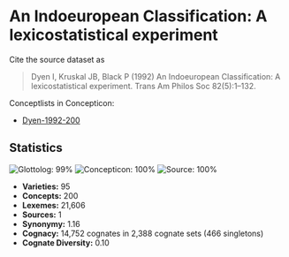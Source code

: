 # An Indoeuropean Classification: A lexicostatistical experiment

Cite the source dataset as

> Dyen I, Kruskal JB, Black P (1992) An Indoeuropean Classification: A lexicostatistical experiment. Trans Am Philos Soc 82(5):1–132.


Conceptlists in Concepticon:
- [Dyen-1992-200](https://concepticon.clld.org/contributions/Dyen-1992-200)
## Statistics


![Glottolog: 99%](https://img.shields.io/badge/Glottolog-99%25-brightgreen.svg "Glottolog: 99%")
![Concepticon: 100%](https://img.shields.io/badge/Concepticon-100%25-brightgreen.svg "Concepticon: 100%")
![Source: 100%](https://img.shields.io/badge/Source-100%25-brightgreen.svg "Source: 100%")

- **Varieties:** 95
- **Concepts:** 200
- **Lexemes:** 21,606
- **Sources:** 1
- **Synonymy:** 1.16
- **Cognacy:** 14,752 cognates in 2,388 cognate sets (466 singletons)
- **Cognate Diversity:** 0.10
